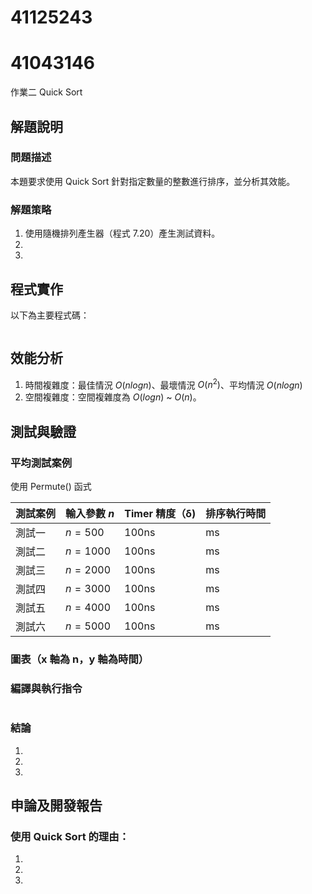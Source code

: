 # 41125243 
# 41043146

作業二 Quick Sort

## 解題說明

### 問題描述

本題要求使用 Quick Sort 針對指定數量的整數進行排序，並分析其效能。

### 解題策略

1. 使用隨機排列產生器（程式 7.20）產生測試資料。
2. 
3. 

## 程式實作

以下為主要程式碼：

```cpp

```

## 效能分析

1. 時間複雜度：最佳情況 $O(nlogn)$、最壞情況 $O(n^2)$、平均情況 $O(nlogn)$
2. 空間複雜度：空間複雜度為 $O(logn)$ ~ $O(n)$。

## 測試與驗證

### 平均測試案例

使用 Permute() 函式

| 測試案例 | 輸入參數 $n$ | Timer 精度（δ) | 排序執行時間 |
|----------|--------------|--------------|-------------|
| 測試一   | $n = 500$    | 100ns        | ms       |
| 測試二   | $n = 1000$   | 100ns        | ms      |
| 測試三   | $n = 2000$   | 100ns        | ms      |
| 測試四   | $n = 3000$   | 100ns        | ms      |
| 測試五   | $n = 4000$   | 100ns        | ms      | 
| 測試六   | $n = 5000$   | 100ns        | ms       | 

### 圖表（x 軸為 n，y 軸為時間）



### 編譯與執行指令

```shell

```

### 結論

1. 
2. 
3. 

## 申論及開發報告

### 使用 Quick Sort 的理由：

1. 
2. 
3. 


